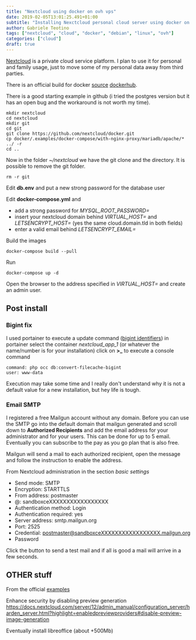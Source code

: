 ```yaml
---
title: "Nextcloud using docker on ovh vps"
date: 2019-02-05T13:01:25.491+01:00
subtitle: "Installing Nexctcloud personal cloud server using docker on a virtual private server hosted by OVH"
author: Gabriele Teotino
tags: ["nextcloud", "cloud", "docker", "debian", "linux", "ovh"]
categories: ["cloud"]
draft: true
---
```


[Nextcloud](https://nextcloud.com/) is a private cloud service platform. I plan to use it for personal and family usage, just to move some of my personal data away from third parties.

<!-- more -->

There is an official build for docker [source](https://github.com/nextcloud/docker) [dockerhub](https://hub.docker.com/_/nextcloud/).

There is a good starting example in github (i tried the postgres version but it has an open bug and the workaround is not worth my time).

```shell
mkdir nextcloud
cd nextcloud
mkdir git
cd git
git clone https://github.com/nextcloud/docker.git
cp docker/.examples/docker-compose/with-nginx-proxy/mariadb/apache/* ../ -r
cd ..
```

Now in the folder *~/nextcloud* we have the git clone and the directory. It is possible to remove the git folder.

```shell
rm -r git
```

Edit **db.env** and put a new strong password for the database user

Edit **docker-compose.yml** and

- add a strong password for *MYSQL_ROOT_PASSWORD=*
- insert your nextcloud domain behind *VIRTUAL_HOST=* and *LETSENCRYPT_HOST=* (yes the same cloud.domain.tld in both fields)
- enter a valid email behind *LETSENCRYPT_EMAIL=*

Build the images

```shell
docker-compose build --pull
```

Run

```shell
docker-compose up -d
```

Open the browser to the address specified in *VIRTUAL_HOST=* and create an admin user.

## Post install

### Bigint fix

I used portainer to execute a update command ([bigint identifiers](https://docs.nextcloud.com/server/15/admin_manual/configuration_database/bigint_identifiers.html)) in portainer select the container *nextcloud_app_1* (or whatever the name/number is for your installation) click on **>_** to execute a console command

```shell
command: php occ db:convert-filecache-bigint
user: www-data
```

Execution may take some time and I really don't understand why it is not a default value for a new installation, but hey life is tough.

### Email SMTP

I registered a free Mailgun account without any domain. Before you can use the SMTP go into the default domain that mailgun generated and scroll down to **Authorized Recipients** and add the email address for your administrator and for your users. This can be done for up to 5 email. Eventually you can subscribe to the pay as you go plan that is also free.

Mailgun will send a mail to each authorized recipient, open the message and follow the instruction to enable the address.

From Nextcloud administration in the section *basic settings*

- Send mode: SMTP
- Encryption: STARTTLS
- From address: postmaster
- @: sandboxceXXXXXXXXXXXXXXXXX
- Authentication method: Login
- Authentication required: yes
- Server address: smtp.mailgun.org
- Port: 2525
- Credential: postmaster@sandboxceXXXXXXXXXXXXXXXXX.mailgun.org
- Password

Click the button to send a test mail and if all is good a mail will arrive in a few seconds.

## OTHER stuff

From the official [examples](https://github.com/nextcloud/docker/tree/master/.examples)

Enhance security by disabling preview generation
https://docs.nextcloud.com/server/12/admin_manual/configuration_server/harden_server.html?highlight=enabledpreviewproviders#disable-preview-image-generation

Eventually install libreoffice (about +500Mb)
